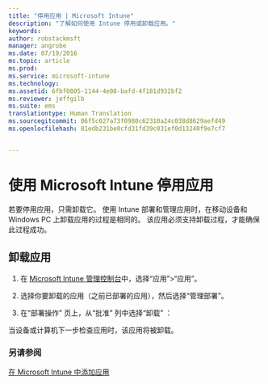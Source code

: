 ```yaml
---
title: "停用应用 | Microsoft Intune"
description: "了解如何使用 Intune 停用或卸载应用。"
keywords: 
author: robstackmsft
manager: angrobe
ms.date: 07/19/2016
ms.topic: article
ms.prod: 
ms.service: microsoft-intune
ms.technology: 
ms.assetid: 6fbf0805-1144-4e08-bafd-4f181d932bf2
ms.reviewer: jeffgilb
ms.suite: ems
translationtype: Human Translation
ms.sourcegitcommit: 06f5c027a73f0980c62310a24c038d8629aefd49
ms.openlocfilehash: 81edb231be0cfd31fd39c031ef0d13240f9e7cf7


---
```


# 使用 Microsoft Intune 停用应用

若要停用应用，只需卸载它。 使用 Intune 部署和管理应用时，在移动设备和 Windows PC 上卸载应用的过程是相同的。 该应用必须支持卸载过程，才能确保此过程成功。

## 卸载应用

1.  在 [Microsoft Intune 管理控制台](https://manage.microsoft.com)中，选择“应用”&gt;“应用”。

2.  选择你要卸载的应用（之前已部署的应用），然后选择“管理部署”。

3.  在“部署操作”  页上，从“批准”  列中选择“卸载”  ：

当设备或计算机下一步检查应用时，该应用将被卸载。

### 另请参阅
[在 Microsoft Intune 中添加应用](add-apps.md)



<!--HONumber=Aug16_HO3-->


